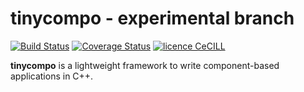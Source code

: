 # tinycompo - experimental branch

[![Build Status](https://travis-ci.org/vlanore/tinycompo.svg?branch=master)](https://travis-ci.org/vlanore/tinycompo) [![Coverage Status](https://coveralls.io/repos/github/vlanore/tinycompo/badge.svg?branch=master)](https://coveralls.io/github/vlanore/tinycompo?branch=experimental) [![licence CeCILL](https://img.shields.io/badge/license-CeCILL--B-blue.svg)](http://www.cecill.info/licences.en.html)

__tinycompo__ is a lightweight framework to write component-based applications in C++.
